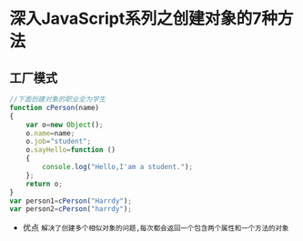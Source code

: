# 深入JavaScript系列之创建对象的7种方法
## 工厂模式
```js
//下面创建对象的职业全为学生
function cPerson(name)
{
    var o=new Object();
    o.name=name;
    o.job="student";
    o.sayHello=function ()
    {
        console.log("Hello,I'am a student.");
    };
    return o;
}
var person1=cPerson("Harrdy");
var person2=cPerson("harrdy");
```
* 优点
`解决了创建多个相似对象的问题,每次都会返回一个包含两个属性和一个方法的对象`
